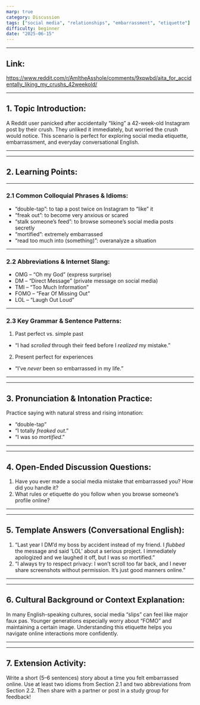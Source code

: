 ```yaml
---
marp: true
category: Discussion
tags: ["social media", "relationships", "embarrassment", "etiquette"]
difficulty: beginner
date: "2025-06-15"
---
```


---

## Link:
https://www.reddit.com/r/AmItheAsshole/comments/9xpwbd/aita_for_accidentally_liking_my_crushs_42weekold/

---

## 1. Topic Introduction:
A Reddit user panicked after accidentally “liking” a 42-week-old Instagram post by their crush. They unliked it immediately, but worried the crush would notice. This scenario is perfect for exploring social media etiquette, embarrassment, and everyday conversational English.

---

---

## 2. Learning Points:

---

### 2.1 Common Colloquial Phrases & Idioms:
- “double-tap”: to tap a post twice on Instagram to “like” it
- “freak out”: to become very anxious or scared
- “stalk someone’s feed”: to browse someone’s social media posts secretly
- “mortified”: extremely embarrassed
- “read too much into (something)”: overanalyze a situation

---

### 2.2 Abbreviations & Internet Slang:
- OMG – “Oh my God” (express surprise)
- DM – “Direct Message” (private message on social media)
- TMI – “Too Much Information”
- FOMO – “Fear Of Missing Out”
- LOL – “Laugh Out Loud”

---

### 2.3 Key Grammar & Sentence Patterns:
1. Past perfect vs. simple past
- “I had *scrolled* through their feed before I *realized* my mistake.”
2. Present perfect for experiences
- “I’ve *never* been so embarrassed in my life.”

---

---

## 3. Pronunciation & Intonation Practice:
Practice saying with natural stress and rising intonation:

- “double-tap”
- “I totally *freaked out*.”
- “I was so *mortified*.”
---

---

## 4. Open-Ended Discussion Questions:
1. Have you ever made a social media mistake that embarrassed you? How did you handle it?
2. What rules or etiquette do you follow when you browse someone’s profile online?

---

---

## 5. Template Answers (Conversational English):
1. “Last year I DM’d my boss by accident instead of my friend. I *flubbed* the message and said ‘LOL’ about a serious project. I immediately apologized and we laughed it off, but I was so mortified.”
2. “I always try to respect privacy: I won’t scroll too far back, and I never share screenshots without permission. It’s just good manners online.”

---

---

## 6. Cultural Background or Context Explanation:
In many English-speaking cultures, social media “slips” can feel like major faux pas. Younger generations especially worry about “FOMO” and maintaining a certain image. Understanding this etiquette helps you navigate online interactions more confidently.

---

---

## 7. Extension Activity:
Write a short (5–6 sentences) story about a time you felt embarrassed online. Use at least two idioms from Section 2.1 and two abbreviations from Section 2.2. Then share with a partner or post in a study group for feedback!